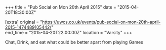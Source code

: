 +++
title = "Pub Social on Mon 20th April 2015"
date = "2015-04-20T18:30:00Z"

[extra]
original = "https://uwcs.co.uk/events/pub-social-on-mon-20th-april-2015-1474489105442/"    
end_time = "2015-04-20T22:00:00Z"
location = "Varsity"
+++

Chat, Drink, and eat what could be better apart from playing Games

